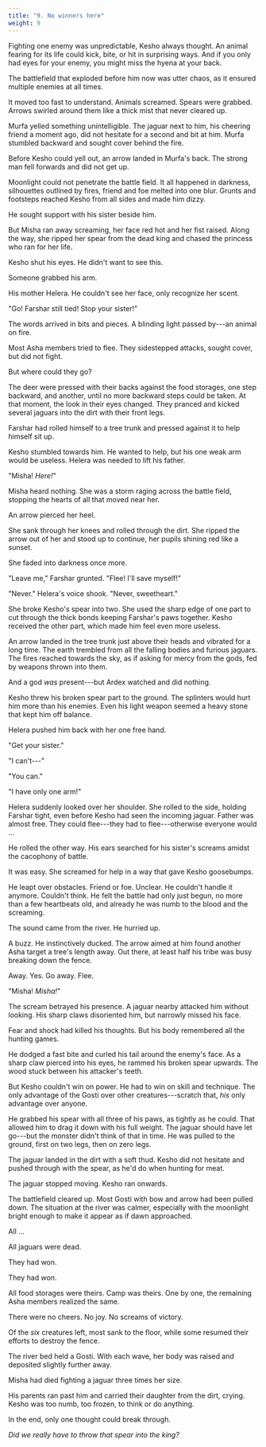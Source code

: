 ```yaml
---
title: "9. No winners here"
weight: 9
---
```


Fighting one enemy was unpredictable, Kesho always thought. An animal fearing for its life could kick, bite, or hit in surprising ways. And if you only had eyes for your enemy, you might miss the hyena at your back.

The battlefield that exploded before him now was utter chaos, as it ensured multiple enemies at all times.

It moved too fast to understand. Animals screamed. Spears were grabbed. Arrows swirled around them like a thick mist that never cleared up.

Murfa yelled something unintelligible. The jaguar next to him, his cheering friend a moment ago, did not hesitate for a second and bit at him. Murfa stumbled backward and sought cover behind the fire.

Before Kesho could yell out, an arrow landed in Murfa's back. The strong man fell forwards and did not get up.

Moonlight could not penetrate the battle field. It all happened in darkness, silhouettes outlined by fires, friend and foe melted into one blur. Grunts and footsteps reached Kesho from all sides and made him dizzy.

He sought support with his sister beside him.

But Misha ran away screaming, her face red hot and her fist raised. Along the way, she ripped her spear from the dead king and chased the princess who ran for her life.

Kesho shut his eyes. He didn't want to see this.

Someone grabbed his arm.

His mother Helera. He couldn't see her face, only recognize her scent.

"Go! Farshar still tied! Stop your sister!"

The words arrived in bits and pieces. A blinding light passed by---an animal on fire.

Most Asha members tried to flee. They sidestepped attacks, sought cover, but did not fight.

But where could they go?

The deer were pressed with their backs against the food storages, one step backward, and another, until no more backward steps could be taken. At that moment, the look in their eyes changed. They pranced and kicked several jaguars into the dirt with their front legs.

Farshar had rolled himself to a tree trunk and pressed against it to help himself sit up. 

Kesho stumbled towards him. He wanted to help, but his one weak arm would be useless. Helera was needed to lift his father.

"Misha! _Here!_"

Misha heard nothing. She was a storm raging across the battle field, stopping the hearts of all that moved near her.

An arrow pierced her heel.

She sank through her knees and rolled through the dirt. She ripped the arrow out of her and stood up to continue, her pupils shining red like a sunset.

She faded into darkness once more.

"Leave me," Farshar grunted. "Flee! I'll save myself!"

"Never." Helera's voice shook. "Never, sweetheart."

She broke Kesho's spear into two. She used the sharp edge of one part to cut through the thick bonds keeping Farshar's paws together. Kesho received the other part, which made him feel even more useless.

An arrow landed in the tree trunk just above their heads and vibrated for a long time. The earth trembled from all the falling bodies and furious jaguars. The fires reached towards the sky, as if asking for mercy from the gods, fed by weapons thrown into them.

And a god _was_ present---but Ardex watched and did nothing.

Kesho threw his broken spear part to the ground. The splinters would hurt him more than his enemies. Even his light weapon seemed a heavy stone that kept him off balance.

Helera pushed him back with her one free hand.

"Get your sister."

"I can't---"

"You can."

"I have only one arm!"

Helera suddenly looked over her shoulder. She rolled to the side, holding Farshar tight, even before Kesho had seen the incoming jaguar. Father was almost free. They could flee---they had to flee---otherwise everyone would ...

He rolled the other way. His ears searched for his sister's screams amidst the cacophony of battle.

It was easy. She screamed for help in a way that gave Kesho goosebumps.

He leapt over obstacles. Friend or foe. Unclear. He couldn't handle it anymore. Couldn't think. He felt the battle had only just begun, no more than a few heartbeats old, and already he was numb to the blood and the screaming.

The sound came from the river. He hurried up.

A buzz. He instinctively ducked. The arrow aimed at him found another Asha target a tree's length away. Out there, at least half his tribe was busy breaking down the fence.

Away. Yes. Go away. Flee.

"Misha! _Misha!_"

The scream betrayed his presence. A jaguar nearby attacked him without looking. His sharp claws disoriented him, but narrowly missed his face.

Fear and shock had killed his thoughts. But his body remembered all the hunting games.

He dodged a fast bite and curled his tail around the enemy's face. As a sharp claw pierced into his eyes, he rammed his broken spear upwards. The wood stuck between his attacker's teeth.

But Kesho couldn't win on power. He had to win on skill and technique. The only advantage of the Gosti over other creatures---scratch that, _his_ only advantage over anyone.

He grabbed his spear with all three of his paws, as tightly as he could. That allowed him to drag it down with his full weight. The jaguar should have let go---but the monster didn't think of that in time. He was pulled to the ground, first on two legs, then on zero legs.

The jaguar landed in the dirt with a soft thud. Kesho did not hesitate and pushed through with the spear, as he'd do when hunting for meat.

The jaguar stopped moving. Kesho ran onwards.

The battlefield cleared up. Most Gosti with bow and arrow had been pulled down. The situation at the river was calmer, especially with the moonlight bright enough to make it appear as if dawn approached.

All ...

All jaguars were dead.

They had won.

They had _won_.

All food storages were theirs. Camp was theirs. One by one, the remaining Asha members realized the same.

There were no cheers. No joy. No screams of victory.

Of the _six_ creatures left, most sank to the floor, while some resumed their efforts to destroy the fence.

The river bed held a Gosti. With each wave, her body was raised and deposited slightly further away.

Misha had died fighting a jaguar three times her size.

His parents ran past him and carried their daughter from the dirt, crying. Kesho was too numb, too frozen, to think or do anything.

In the end, only one thought could break through.

_Did we really have to throw that spear into the king?_